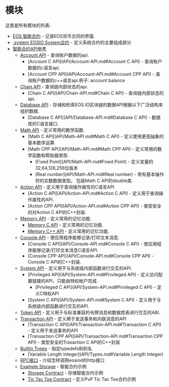 # 模块


这里是所有模块的列表:

- [EOS 智能合约]() - 记录EOS货币合同的界面.
- [.system EOSIO System合约]() - 定义系统合约的主要组成部分   
- [智能合约API参考](智能合约.md)  
    - [Account API](API/Account-API.md) - 查询账户数据的api.
        - [Account C API](API/Account-API.md#Account C API) - 查询账户数据的c语言api.
        - [Account CPP API](API/Account-API.md#Account CPP API) - 查询账户数据的c++语言api.例子: account balance
    - [Chain API](API/Chain-API.md) - 查询链内部状态的api.
        - [Chain C API](API/Chain-API.md#Chain C API) - 查询链内部状态的api.
    - [Database API](API/Database-API.md) - 存储和检索EOS.IO区块链的数据API根据以下广泛结构来组织数据.
        - [Database C API](API/Database-API.md#Database C API) - 数据库的C语言接口.
    - [Math API](API/Math-API.md) - 定义常用的数学函数.
        - [Math C API](API/Math-API.md#Math C API) - 定义使用更高抽象的基本数学运算.
        - [Math CPP API](API/Math-API.md#Math CPP API) - 定义常用的数学函数和帮助器类型.
            - [Fixed Point](API/Math-API.md#Fixed Point) - 定义变量的32,64,128,256位版本
            - [Real number](API/Math-API.md#Real number) - 带有基本操作符的实数数据类型。 包装Math C API的double类.
    - [Action API](API/Action-API.md) - 定义用于查询操作属性的C语言API.
        - [Action C API](API/Action-API.md#Action C API) - 定义用于查询操作属性的API.
        - [Action CPP API](API/Action-API.md#Action CPP API) - 类型安全的对Action C API的C++封装.
    - [Memory API]() - 定义常用的记忆功能.
        - [Memory C API]() - 定义常用的记忆功能.
        - [Memory C++ API]() - 定义常用的记忆功能.
    - [Console API](API/Console-API.md) - 使应用程序能够记录/打印文本消息.
        - [Console C API](API/Console-API.md#Console C API) - 使应用程序能够记录/打印文本消息C语言API.
        - [Console CPP API](API/Console-API.md#Console CPP API) - Console C API的C++封装.
    - [System API](API/System-API.md) - 定义用于与系统级内部函数进行交互的API.
        - [Privileged API](API/System-API.md#Privileged API) - 定义访问配置链接的API，只能由特权帐户完成.
            - [Privileged C API](API/System-API.md#Privileged C API) - 定义C特权API
        - [System C API](API/System-API.md#System C API) - 定义用于与系统级内部函数进行交互的API.
    - [Token API](API/Token-API.md) - 定义用于与标准兼容的令牌消息和数据库表进行交互的ABI.
    - [Transaction API](API/Transaction-API.md) - 定义用于发送事务和内联消息的API
        - [Transaction C API](API/Transaction-API.md#Transaction C API) - 定义用于发送事务的API
        - [Transaction CPP API](API/Transaction-API.md#Transaction CPP API) - 类型安全的Trasaction C API的C++封装
    - [Builtin Types](API/Types.md) - 指定typedefs和别名
        - [Variable Length Integer](API/Types.md#Variable Length Integer) 
    - [RPC接口](API/EOSIO-RPC.md) - 介绍怎样调用eosiod的http接口
    - [Example Storage]() - 智能合约示例
        - [Storage Contract]() - 存储智能合约示例
        - [Tic Tac Toe Contract]() - 定义PvP Tic Tac Toe合约示例
